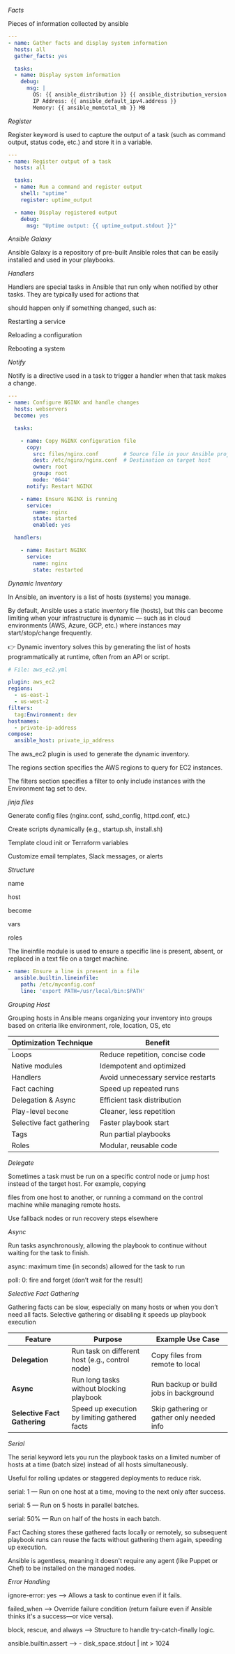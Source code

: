 *Facts*

Pieces of information collected by ansible 

```yaml
---
- name: Gather facts and display system information
  hosts: all
  gather_facts: yes

  tasks:
  - name: Display system information
    debug:
      msg: |
        OS: {{ ansible_distribution }} {{ ansible_distribution_version }}
        IP Address: {{ ansible_default_ipv4.address }}
        Memory: {{ ansible_memtotal_mb }} MB
```

*Register*

Register keyword is used to capture the output of a task (such as command output, status code, etc.) and store it in a variable.

```yaml
---
- name: Register output of a task
  hosts: all

  tasks:
  - name: Run a command and register output
    shell: "uptime"
    register: uptime_output

  - name: Display registered output
    debug:
      msg: "Uptime output: {{ uptime_output.stdout }}"
```

*Ansible Galaxy*

Ansible Galaxy is a repository of pre-built Ansible roles that can be easily installed and used in your playbooks. 

*Handlers*

Handlers are special tasks in Ansible that run only when notified by other tasks. They are typically used for actions that 

should happen only if something changed, such as:

Restarting a service

Reloading a configuration

Rebooting a system

*Notify*

Notify is a directive used in a task to trigger a handler when that task makes a change.

```yaml
---
- name: Configure NGINX and handle changes
  hosts: webservers
  become: yes

  tasks:

    - name: Copy NGINX configuration file
      copy:
        src: files/nginx.conf        # Source file in your Ansible project
        dest: /etc/nginx/nginx.conf  # Destination on target host
        owner: root
        group: root
        mode: '0644'
      notify: Restart NGINX

    - name: Ensure NGINX is running
      service:
        name: nginx
        state: started
        enabled: yes

  handlers:

    - name: Restart NGINX
      service:
        name: nginx
        state: restarted
```

*Dynamic Inventory*

In Ansible, an inventory is a list of hosts (systems) you manage.

By default, Ansible uses a static inventory file (hosts), but this can become limiting when your infrastructure is dynamic — such as in cloud environments (AWS, Azure, GCP, etc.) where instances may start/stop/change frequently.

👉 Dynamic inventory solves this by generating the list of hosts programmatically at runtime, often from an API or script.

```yaml
# File: aws_ec2.yml

plugin: aws_ec2
regions:
  - us-east-1
  - us-west-2
filters:
  tag:Environment: dev
hostnames:
  - private-ip-address
compose:
  ansible_host: private_ip_address
```
The aws_ec2 plugin is used to generate the dynamic inventory.

The regions section specifies the AWS regions to query for EC2 instances.

The filters section specifies a filter to only include instances with the Environment tag set to dev.

*jinja files*

Generate config files (nginx.conf, sshd_config, httpd.conf, etc.)

Create scripts dynamically (e.g., startup.sh, install.sh)

Template cloud init or Terraform variables

Customize email templates, Slack messages, or alerts

*Structure*

name

host

become

vars 

roles 

The lineinfile module is used to ensure a specific line is present, absent, or replaced in a text file on a target machine.

```yaml
- name: Ensure a line is present in a file
  ansible.builtin.lineinfile:
    path: /etc/myconfig.conf
    line: 'export PATH=/usr/local/bin:$PATH'
```

*Grouping Host*

Grouping hosts in Ansible means organizing your inventory into groups based on criteria like environment, role, location, OS, etc

| Optimization Technique   | Benefit                            |
| ------------------------ | ---------------------------------- |
| Loops                    | Reduce repetition, concise code    |
| Native modules           | Idempotent and optimized           |
| Handlers                 | Avoid unnecessary service restarts |
| Fact caching             | Speed up repeated runs             |
| Delegation & Async       | Efficient task distribution        |
| Play-level `become`      | Cleaner, less repetition           |
| Selective fact gathering | Faster playbook start              |
| Tags                     | Run partial playbooks              |
| Roles                    | Modular, reusable code             |

*Delegate*

Sometimes a task must be run on a specific control node or jump host instead of the target host. For example, copying 

files from one host to another, or running a command on the control machine while managing remote hosts.

Use fallback nodes or run recovery steps elsewhere

*Async*

Run tasks asynchronously, allowing the playbook to continue without waiting for the task to finish.

async: maximum time (in seconds) allowed for the task to run

poll: 0: fire and forget (don’t wait for the result)

*Selective Fact Gathering*

Gathering facts can be slow, especially on many hosts or when you don’t need all facts. Selective gathering or disabling it speeds up playbook execution

| Feature                      | Purpose                                         | Example Use Case                          |
| ---------------------------- | ----------------------------------------------- | ----------------------------------------- |
| **Delegation**               | Run task on different host (e.g., control node) | Copy files from remote to local           |
| **Async**                    | Run long tasks without blocking playbook        | Run backup or build jobs in background    |
| **Selective Fact Gathering** | Speed up execution by limiting gathered facts   | Skip gathering or gather only needed info |

*Serial*

The serial keyword lets you run the playbook tasks on a limited number of hosts at a time (batch size) instead of all hosts simultaneously.

Useful for rolling updates or staggered deployments to reduce risk.

serial: 1 — Run on one host at a time, moving to the next only after success.

serial: 5 — Run on 5 hosts in parallel batches.

serial: 50% — Run on half of the hosts in each batch.

Fact Caching stores these gathered facts locally or remotely, so subsequent playbook runs can reuse the facts without gathering them again, speeding up execution.

Ansible is agentless, meaning it doesn't require any agent (like Puppet or Chef) to be installed on the managed nodes.

*Error Handling*

ignore-error: yes --> Allows a task to continue even if it fails.

failed_when -->  Override failure condition (return failure even if Ansible thinks it's a success—or vice versa).

block, rescue, and always  --> Structure to handle try-catch-finally logic.

ansible.builtin.assert --> - disk_space.stdout | int > 1024




